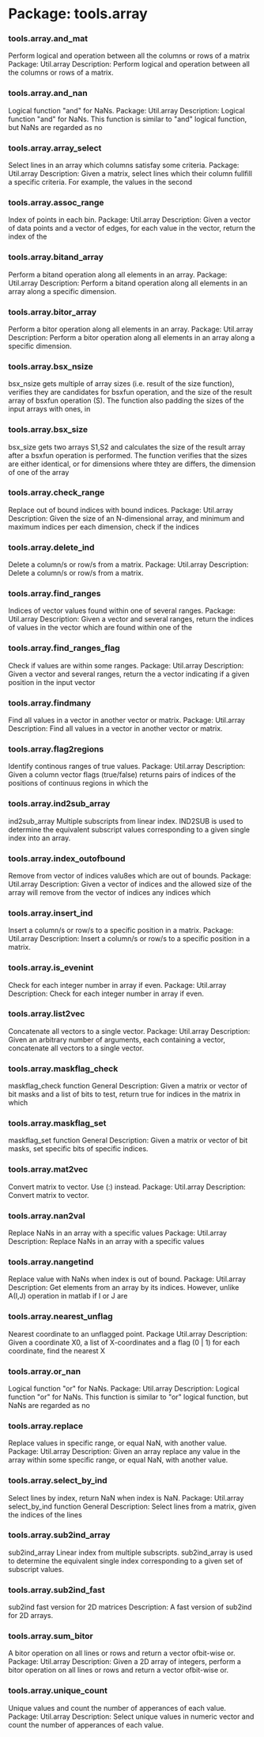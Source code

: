 # Package: tools.array


### tools.array.and_mat

Perform logical and operation between all the columns or rows of a matrix Package: Util.array Description: Perform logical and operation between all the columns or rows of a matrix.


### tools.array.and_nan

Logical function "and" for NaNs. Package: Util.array Description: Logical function "and" for NaNs. This function is similar to "and" logical function, but NaNs are regarded as no


### tools.array.array_select

Select lines in an array which columns satisfay some criteria. Package: Util.array Description: Given a matrix, select lines which their column fullfill a specific criteria. For example, the values in the second


### tools.array.assoc_range

Index of points in each bin. Package: Util.array Description: Given a vector of data points and a vector of edges, for each value in the vector, return the index of the


### tools.array.bitand_array

Perform a bitand operation along all elements in an array. Package: Util.array Description: Perform a bitand operation along all elements in an array along a specific dimension.


### tools.array.bitor_array

Perform a bitor operation along all elements in an array. Package: Util.array Description: Perform a bitor operation along all elements in an array along a specific dimension.


### tools.array.bsx_nsize

bsx_nsize gets multiple of array sizes (i.e. result of the size function), verifies they are candidates for bsxfun operation, and the size of the result array of bsxfun operation (S). The function also padding the sizes of the input arrays with ones, in


### tools.array.bsx_size

bsx_size gets two arrays S1,S2 and calculates the size of the result array after a bsxfun operation is performed. The function verifies that the sizes are either identical, or for dimensions where thtey are differs, the dimension of one of the array


### tools.array.check_range

Replace out of bound indices with bound indices. Package: Util.array Description: Given the size of an N-dimensional array, and minimum and maximum indices per each dimension, check if the indices


### tools.array.delete_ind

Delete a column/s or row/s from a matrix. Package: Util.array Description: Delete a column/s or row/s from a matrix.


### tools.array.find_ranges

Indices of vector values found within one of several ranges. Package: Util.array Description: Given a vector and several ranges, return the indices of values in the vector which are found within one of the


### tools.array.find_ranges_flag

Check if values are within some ranges. Package: Util.array Description: Given a vector and several ranges, return the a vector indicating if a given position in the input vector


### tools.array.findmany

Find all values in a vector in another vector or matrix. Package: Util.array Description: Find all values in a vector in another vector or matrix.


### tools.array.flag2regions

Identify continous ranges of true values. Package: Util.array Description: Given a column vector flags (true/false) returns pairs of indices of the positions of continuus regions in which the


### tools.array.ind2sub_array

ind2sub_array Multiple subscripts from linear index. IND2SUB is used to determine the equivalent subscript values corresponding to a given single index into an array.


### tools.array.index_outofbound

Remove from vector of indices valu8es which are out of bounds. Package: Util.array Description: Given a vector of indices and the allowed size of the array will remove from the vector of indices any indices which


### tools.array.insert_ind

Insert a column/s or row/s to a specific position in a matrix. Package: Util.array Description: Insert a column/s or row/s to a specific position in a matrix.


### tools.array.is_evenint

Check for each integer number in array if even. Package: Util.array Description: Check for each integer number in array if even.


### tools.array.list2vec

Concatenate all vectors to a single vector. Package: Util.array Description: Given an arbitrary number of arguments, each containing a vector, concatenate all vectors to a single vector.


### tools.array.maskflag_check

maskflag_check function                                          General Description: Given a matrix or vector of bit masks and a list of bits to test, return true for indices in the matrix in which


### tools.array.maskflag_set

maskflag_set function                                            General Description: Given a matrix or vector of bit masks, set specific bits of specific indices.


### tools.array.mat2vec

Convert matrix to vector. Use (:) instead. Package: Util.array Description: Convert matrix to vector.


### tools.array.nan2val

Replace NaNs in an array with a specific values Package: Util.array Description: Replace NaNs in an array with a specific values


### tools.array.nangetind

Replace value with NaNs when index is out of bound. Package: Util.array Description: Get elements from an array by its indices. However, unlike A(I,J) operation in matlab if I or J are


### tools.array.nearest_unflag

Nearest coordinate to an unflagged point. Package Util.array Description: Given a coordinate X0, a list of X-coordinates and a flag (0 | 1) for each coordinate, find the nearest X


### tools.array.or_nan

Logical function "or" for NaNs. Package: Util.array Description: Logical function "or" for NaNs. This function is similar to "or" logical function, but NaNs are regarded as no


### tools.array.replace

Replace values in specific range, or equal NaN, with another value. Package: Util.array Description: Given an array replace any value in the array within some specific range, or equal NaN, with another value.


### tools.array.select_by_ind

Select lines by index, return NaN when index is NaN. Package: Util.array select_by_ind function                                               General Description: Select lines from a matrix, given the indices of the lines


### tools.array.sub2ind_array

sub2ind_array Linear index from multiple subscripts. sub2ind_array is used to determine the equivalent single index corresponding to a given set of subscript values.


### tools.array.sub2ind_fast

sub2ind fast version for 2D matrices Description: A fast version of sub2ind for 2D arrays.


### tools.array.sum_bitor

A bitor operation on all lines or rows and return a vector ofbit-wise or. Package: Util.array Description: Given a 2D array of integers, perform a bitor operation on all lines or rows and return a vector ofbit-wise or.


### tools.array.unique_count

Unique values and count the number of apperances of each value. Package: Util.array Description: Select unique values in numeric vector and count the number of apperances of each value.


